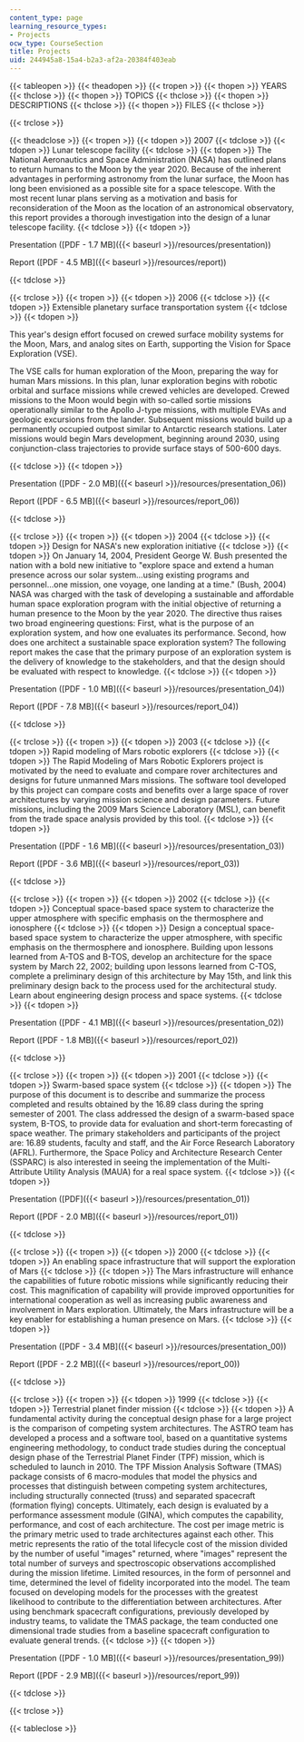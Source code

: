```yaml
---
content_type: page
learning_resource_types:
- Projects
ocw_type: CourseSection
title: Projects
uid: 244945a8-15a4-b2a3-af2a-20384f403eab
---
```


{{< tableopen >}}
{{< theadopen >}}
{{< tropen >}}
{{< thopen >}}
YEARS
{{< thclose >}}
{{< thopen >}}
TOPICS
{{< thclose >}}
{{< thopen >}}
DESCRIPTIONS
{{< thclose >}}
{{< thopen >}}
FILES
{{< thclose >}}

{{< trclose >}}

{{< theadclose >}}
{{< tropen >}}
{{< tdopen >}}
2007
{{< tdclose >}}
{{< tdopen >}}
Lunar telescope facility
{{< tdclose >}}
{{< tdopen >}}
The National Aeronautics and Space Administration (NASA) has outlined plans to return humans to the Moon by the year 2020. Because of the inherent advantages in performing astronomy from the lunar surface, the Moon has long been envisioned as a possible site for a space telescope. With the most recent lunar plans serving as a motivation and basis for reconsideration of the Moon as the location of an astronomical observatory, this report provides a thorough investigation into the design of a lunar telescope facility.
{{< tdclose >}}
{{< tdopen >}}


Presentation ([PDF - 1.7 MB]({{< baseurl >}}/resources/presentation))

Report ([PDF - 4.5 MB]({{< baseurl >}}/resources/report))


{{< tdclose >}}

{{< trclose >}}
{{< tropen >}}
{{< tdopen >}}
2006
{{< tdclose >}}
{{< tdopen >}}
Extensible planetary surface transportation system
{{< tdclose >}}
{{< tdopen >}}


This year's design effort focused on crewed surface mobility systems for the Moon, Mars, and analog sites on Earth, supporting the Vision for Space Exploration (VSE).

The VSE calls for human exploration of the Moon, preparing the way for human Mars missions. In this plan, lunar exploration begins with robotic orbital and surface missions while crewed vehicles are developed. Crewed missions to the Moon would begin with so-called sortie missions operationally similar to the Apollo J-type missions, with multiple EVAs and geologic excursions from the lander. Subsequent missions would build up a permanently occupied outpost similar to Antarctic research stations. Later missions would begin Mars development, beginning around 2030, using conjunction-class trajectories to provide surface stays of 500-600 days.


{{< tdclose >}}
{{< tdopen >}}


Presentation ([PDF - 2.0 MB]({{< baseurl >}}/resources/presentation_06))

Report ([PDF - 6.5 MB]({{< baseurl >}}/resources/report_06))


{{< tdclose >}}

{{< trclose >}}
{{< tropen >}}
{{< tdopen >}}
2004
{{< tdclose >}}
{{< tdopen >}}
Design for NASA's new exploration initiative
{{< tdclose >}}
{{< tdopen >}}
On January 14, 2004, President George W. Bush presented the nation with a bold new initiative to "explore space and extend a human presence across our solar system…using existing programs and personnel…one mission, one voyage, one landing at a time." (Bush, 2004) NASA was charged with the task of developing a sustainable and affordable human space exploration program with the initial objective of returning a human presence to the Moon by the year 2020. The directive thus raises two broad engineering questions: First, what is the purpose of an exploration system, and how one evaluates its performance. Second, how does one architect a sustainable space exploration system? The following report makes the case that the primary purpose of an exploration system is the delivery of knowledge to the stakeholders, and that the design should be evaluated with respect to knowledge.
{{< tdclose >}}
{{< tdopen >}}


Presentation ([PDF - 1.0 MB]({{< baseurl >}}/resources/presentation_04))

Report ([PDF - 7.8 MB]({{< baseurl >}}/resources/report_04))


{{< tdclose >}}

{{< trclose >}}
{{< tropen >}}
{{< tdopen >}}
2003
{{< tdclose >}}
{{< tdopen >}}
Rapid modeling of Mars robotic explorers
{{< tdclose >}}
{{< tdopen >}}
The Rapid Modeling of Mars Robotic Explorers project is motivated by the need to evaluate and compare rover architectures and designs for future unmanned Mars missions. The software tool developed by this project can compare costs and benefits over a large space of rover architectures by varying mission science and design parameters. Future missions, including the 2009 Mars Science Laboratory (MSL), can benefit from the trade space analysis provided by this tool.
{{< tdclose >}}
{{< tdopen >}}


Presentation ([PDF - 1.6 MB]({{< baseurl >}}/resources/presentation_03))

Report ([PDF - 3.6 MB]({{< baseurl >}}/resources/report_03))


{{< tdclose >}}

{{< trclose >}}
{{< tropen >}}
{{< tdopen >}}
2002
{{< tdclose >}}
{{< tdopen >}}
Conceptual space-based space system to characterize the upper atmosphere with specific emphasis on the thermosphere and ionosphere
{{< tdclose >}}
{{< tdopen >}}
Design a conceptual space-based space system to characterize the upper atmosphere, with specific emphasis on the thermosphere and ionosphere. Building upon lessons learned from A-TOS and B-TOS, develop an architecture for the space system by March 22, 2002; building upon lessons learned from C-TOS, complete a preliminary design of this architecture by May 15th, and link this preliminary design back to the process used for the architectural study. Learn about engineering design process and space systems.
{{< tdclose >}}
{{< tdopen >}}


Presentation ([PDF - 4.1 MB]({{< baseurl >}}/resources/presentation_02))

Report ([PDF - 1.8 MB]({{< baseurl >}}/resources/report_02))


{{< tdclose >}}

{{< trclose >}}
{{< tropen >}}
{{< tdopen >}}
2001
{{< tdclose >}}
{{< tdopen >}}
Swarm-based space system
{{< tdclose >}}
{{< tdopen >}}
The purpose of this document is to describe and summarize the process completed and results obtained by the 16.89 class during the spring semester of 2001. The class addressed the design of a swarm-based space system, B-TOS, to provide data for evaluation and short-term forecasting of space weather. The primary stakeholders and participants of the project are: 16.89 students, faculty and staff, and the Air Force Research Laboratory (AFRL). Furthermore, the Space Policy and Architecture Research Center (SSPARC) is also interested in seeing the implementation of the Multi-Attribute Utility Analysis (MAUA) for a real space system.
{{< tdclose >}}
{{< tdopen >}}


Presentation ([PDF]({{< baseurl >}}/resources/presentation_01))

Report ([PDF - 2.0 MB]({{< baseurl >}}/resources/report_01))


{{< tdclose >}}

{{< trclose >}}
{{< tropen >}}
{{< tdopen >}}
2000
{{< tdclose >}}
{{< tdopen >}}
An enabling space infrastructure that will support the exploration of Mars
{{< tdclose >}}
{{< tdopen >}}
The Mars infrastructure will enhance the capabilities of future robotic missions while significantly reducing their cost. This magnification of capability will provide improved opportunities for international cooperation as well as increasing public awareness and involvement in Mars exploration. Ultimately, the Mars infrastructure will be a key enabler for establishing a human presence on Mars.
{{< tdclose >}}
{{< tdopen >}}


Presentation ([PDF - 3.4 MB]({{< baseurl >}}/resources/presentation_00))

Report ([PDF - 2.2 MB]({{< baseurl >}}/resources/report_00))


{{< tdclose >}}

{{< trclose >}}
{{< tropen >}}
{{< tdopen >}}
1999
{{< tdclose >}}
{{< tdopen >}}
Terrestrial planet finder mission
{{< tdclose >}}
{{< tdopen >}}
A fundamental activity during the conceptual design phase for a large project is the comparison of competing system architectures. The ASTRO team has developed a process and a software tool, based on a quantitative systems engineering methodology, to conduct trade studies during the conceptual design phase of the Terrestrial Planet Finder (TPF) mission, which is scheduled to launch in 2010. The TPF Mission Analysis Software (TMAS) package consists of 6 macro-modules that model the physics and processes that distinguish between competing system architectures, including structurally connected (truss) and separated spacecraft (formation flying) concepts. Ultimately, each design is evaluated by a performance assessment module (GINA), which computes the capability, performance, and cost of each architecture. The cost per image metric is the primary metric used to trade architectures against each other. This metric represents the ratio of the total lifecycle cost of the mission divided by the number of useful "images" returned, where "images" represent the total number of surveys and spectroscopic observations accomplished during the mission lifetime. Limited resources, in the form of personnel and time, determined the level of fidelity incorporated into the model. The team focused on developing models for the processes with the greatest likelihood to contribute to the differentiation between architectures. After using benchmark spacecraft configurations, previously developed by industry teams, to validate the TMAS package, the team conducted one dimensional trade studies from a baseline spacecraft configuration to evaluate general trends.
{{< tdclose >}}
{{< tdopen >}}


Presentation ([PDF - 1.0 MB]({{< baseurl >}}/resources/presentation_99))

Report ([PDF - 2.9 MB]({{< baseurl >}}/resources/report_99))


{{< tdclose >}}

{{< trclose >}}

{{< tableclose >}}